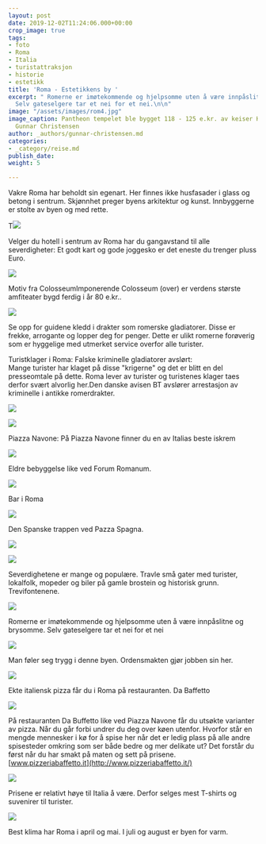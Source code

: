 ```yaml
---
layout: post
date: 2019-12-02T11:24:06.000+00:00
crop_image: true
tags:
- foto
- Roma
- Italia
- turistattraksjon
- historie
- estetikk
title: 'Roma - Estetikkens by '
excerpt: " Romerne er imøtekommende og hjelpsomme uten å være innpåslitne og brysomme.
  Selv gateselgere tar et nei for et nei.\n\n"
image: "/assets/images/rom4.jpg"
image_caption: Pantheon tempelet ble bygget 118 - 125 e.kr. av keiser Hadrian. Foto
  Gunnar Christensen
author: _authors/gunnar-christensen.md
categories:
- _category/reise.md
publish_date: 
weight: 5

---
```

Vakre Roma har beholdt sin egenart. Her finnes ikke husfasader i glass og betong i sentrum. Skjønnhet preger byens arkitektur og kunst. Innbyggerne er stolte av byen og med rette.

T![](/assets/images/rom1.jpg)

Velger du hotell i sentrum av Roma har du gangavstand til alle severdigheter: Et godt kart og gode joggesko er det eneste du trenger pluss Euro.

![](/assets/images/roma9.jpg)

Motiv fra ColosseumImponerende Colosseum (over) er verdens største amfiteater bygd ferdig i år 80 e.kr..

![](/assets/images/romaguider.jpg)

Se opp for guidene kledd i drakter som romerske gladiatorer. Disse er frekke, arrogante og lopper deg for penger. Dette er ulikt romerne forøverig som er hyggelige med utmerket service overfor alle turister.

Turistklager i Roma: Falske kriminelle gladiatorer avslørt:  
Mange turister har klaget på disse "krigerne" og det er blitt en del presseomtale på dette. Roma lever av turister og turistenes klager taes derfor svært alvorlig her.Den danske avisen BT avslører arrestasjon av kriminelle i antikke romerdrakter.

![](/assets/images/rom2.jpg)

![](/assets/images/roma2.jpg)

Piazza Navone: På Piazza Navone finner du en av Italias beste iskrem

![](/assets/images/rom5.jpg)

Eldre bebyggelse like ved Forum Romanum.

![](/assets/images/roma6.jpg)

Bar i Roma

![](/assets/images/rom7.jpg)

Den Spanske trappen ved Pazza Spagna.

![](/assets/images/rom3.jpg)

![](/assets/images/roma3.jpg)

Severdighetene er mange og populære. Travle små gater med turister, lokalfolk, mopeder og biler på gamle brostein og historisk grunn. Trevifontenene.

![](/assets/images/roma8.jpg)

Romerne er imøtekommende og hjelpsomme uten å være innpåslitne og brysomme. Selv gateselgere tar et nei for et nei

![](/assets/images/roma1.jpg)

Man føler seg trygg i denne byen. Ordensmakten gjør jobben sin her.

![](/assets/images/dabaffetto.jpg)

Ekte italiensk pizza får du i Roma på restauranten. Da Baffetto

![](/assets/images/dabaffetto2.jpg)

På restauranten Da Buffetto like ved Piazza Navone får du utsøkte varianter av pizza. Når du går forbi undrer du deg over køen utenfor. Hvorfor står en mengde mennesker i kø for å spise her når det er ledig plass på alle andre spisesteder omkring som ser både bedre og mer delikate ut? Det forstår du først når du har smakt på maten og sett på prisene. [www.pizzeriabaffetto.it](http://www.pizzeriabaffetto.it/)

![](/assets/images/roma4.jpg)

Prisene er relativt høye til Italia å være. Derfor selges mest T-shirts og suvenirer til turister.

![](/assets/images/taleangst.jpg)

Best klima har Roma i april og mai. I juli og august er byen for varm.
